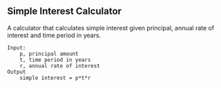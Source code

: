 ## Simple Interest Calculator

A calculator that calculates simple interest given principal, annual rate of interest and time period in years.
```
Input:
    p, principal amount
    t, time period in years
    r, annual rate of interest
Output
    simple interest = p*t*r
```
